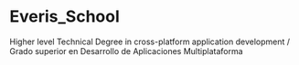 # Everis_School
Higher level Technical Degree in cross-platform application development / Grado superior en Desarrollo de Aplicaciones Multiplataforma
